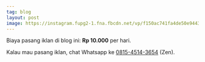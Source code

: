 ```yaml
---
tag: blog
layout: post
image: https://instagram.fupg2-1.fna.fbcdn.net/vp/f150ac741fa4de50e944363de0afaf83/5CE28984/t51.2885-15/e35/50940464_348251052687638_7044052890790418067_n.jpg?_nc_ht=instagram.fupg2-1.fna.fbcdn.net&_nc_cat=102
---
```


Biaya pasang iklan di blog ini: **Rp 10.000** per hari.

Kalau mau pasang iklan, chat Whatsapp ke [0815-4514-3654](https://wa.me/6281545143654) (Zen).
